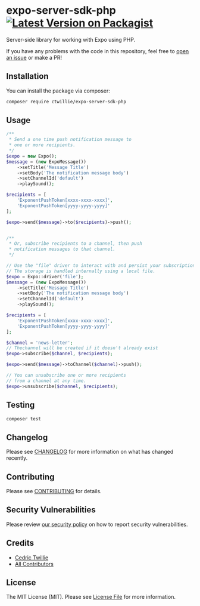 # expo-server-sdk-php [![Latest Version on Packagist](https://img.shields.io/packagist/v/ctwillie/expo-server-sdk-php.svg?style=flat-square)](https://packagist.org/packages/ctwillie/expo-server-sdk-php)

Server-side library for working with Expo using PHP.

If you have any problems with the code in this repository, feel free to [open an issue](https://github.com/ctwillie/expo-server-sdk-php/issues) or make a PR!

## Installation

You can install the package via composer:

```bash
composer require ctwillie/expo-server-sdk-php
```

## Usage

```php
/**
 * Send a one time push notification message to
 * one or more recipients.
 */
$expo = new Expo();
$message = (new ExpoMessage())
    ->setTitle('Message Title')
    ->setBody('The notification message body')
    ->setChannelId('default')
    ->playSound();

$recipients = [
    'ExponentPushToken[xxxx-xxxx-xxxx]',
    'ExponentPushToken[yyyy-yyyy-yyyy]'
];

$expo->send($message)->to($recipients)->push();


/**
 * Or, subscribe recipients to a channel, then push
 * notification messages to that channel.
 */

// Use the "file" driver to interact with and persist your subscriptions.
// The storage is handled internally using a local file.
$expo = Expo::driver('file');
$message = (new ExpoMessage())
    ->setTitle('Message Title')
    ->setBody('The notification message body')
    ->setChannelId('default')
    ->playSound();

$recipients = [
    'ExponentPushToken[xxxx-xxxx-xxxx]',
    'ExponentPushToken[yyyy-yyyy-yyyy]'
];

$channel = 'news-letter';
// Thechannel will be created if it doesn't already exist
$expo->subscribe($channel, $recipients);

$expo->send($message)->toChannel($channel)->push();

// You can unsubscribe one or more recipients
// from a channel at any time.
$expo->unsubscribe($channel, $recipients);
```

## Testing

```bash
composer test
```

## Changelog

Please see [CHANGELOG](CHANGELOG.md) for more information on what has changed recently.

## Contributing

Please see [CONTRIBUTING](.github/CONTRIBUTING.md) for details.

## Security Vulnerabilities

Please review [our security policy](../../security/policy) on how to report security vulnerabilities.

## Credits

-   [Cedric Twillie](https://github.com/ctwillie)
-   [All Contributors](../../contributors)

## License

The MIT License (MIT). Please see [License File](LICENSE.md) for more information.
